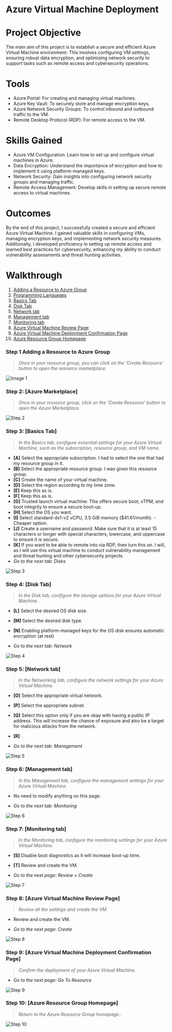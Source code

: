 # Azure Virtual Machine Deployment

# Project Objective

The main aim of this project is to establish a secure and efficient Azure Virtual Machine environment. This involves configuring VM settings, ensuring robust data encryption, and optimizing network security to support tasks such as remote access and cybersecurity operations.

# Tools 

- Azure Portal: For creating and managing virtual machines.
- Azure Key Vault: To securely store and manage encryption keys.
- Azure Network Security Groups: To control inbound and outbound traffic to the VM.
- Remote Desktop Protocol (RDP): For remote access to the VM.

# Skills Gained

- Azure VM Configuration: Learn how to set up and configure virtual machines in Azure.
- Data Encryption: Understand the importance of encryption and how to implement it using platform-managed keys.
- Network Security: Gain insights into configuring network security groups and managing traffic.
- Remote Access Management: Develop skills in setting up secure remote access to virtual machines.

# Outcomes 

By the end of this project, I successfully created a secure and efficient Azure Virtual Machine. I gained valuable skills in configuring VMs, managing encryption keys, and implementing network security measures. Additionally, I developed proficiency in setting up remote access and learned best practices for cybersecurity, enhancing my ability to conduct vulnerability assessments and threat hunting activities.

# Walkthrough

1. [Adding a Resource to Azure Group](#step-1-adding-a-resource-to-azure-group)
2. [Programming Languages](#step-2-azure-marketplace)
3. [Basics Tab](#step-3-basics-tab)
4. [Disk Tab](#step-4-disk-tab)
5. [Network tab](#step-5-network-tab)
6. [Management tab](#step-6-management-tab)
7. [Monitoring tab](#step-7-monitoring-tab)
8. [Azure Virtual Machine Review Page](#step-8-azure-virtual-machine-review-page)
9. [Azure Virtual Machine Deployment Confirmation Page](#step-9-azure-virtual-machine-deployment-confirmation-page)
10. [Azure Resource Group Homepage](#step-10-azure-resource-group-homepage) 

### Step 1 Adding a Resource to Azure Group

> _Once in your resource group, you can click on the 'Create Resource' button to open the resource marketplace._
> 
![ Image 1](images/1.jpg "CREATING A NEW RESOURCE INSIDE YOUR RESOURCE GROUP")


> 
### Step 2: [Azure Marketplace]

> _Once in your resource group, click on the 'Create Resource' button to open the Azure Marketplace._

![Step 2](images/2.jpg "Step 2 - Azure Marketplace")

> 
### Step 3: [Basics Tab]

> _In the Basics tab, configure essential settings for your Azure Virtual Machine, such as the subscription, resource group, and VM name._
- **[A]** Select the appropriate subscription. I had to select the one that had my resource group in it.
- **[B]** Select the appropriate resource group. I was given this resource group.
- **[C]** Create the name of your virtual machine.
- **[D]** Select the region according to my time zone.
- **[E]** Keep this as is.
- **[F]** Keep this as is.
- **[G]** Trusted launch virtual machine: This offers secure boot, vTPM, and boot integrity to ensure a secure boot-up.
- **[H]** Select the OS you want.
- **[I]** Select standard-ds1-v2 vCPU, 3.5 GiB memory ($41.61/month). - Cheaper option.
- **[J]** Create a username and password. Make sure that it is at least 15 characters or longer with special characters, lowercase, and uppercase to ensure it is secure.
- **[K]** If you want to be able to remote into via RDP, then turn this on. I will, as I will use this virtual machine to conduct vulnerability management and threat hunting and other cybersecurity projects.
- _Go to the next tab: Disks_

![Step 3](images/3.jpg "Step 3 Basics Setup")


> 
### Step 4: [Disk Tab]

> _In the Disk tab, configure the storage options for your Azure Virtual Machine._

- **[L]** Select the desired OS disk size.

- **[M]** Select the desired disk type.

- **[N]** Enabling platform-managed keys for the OS disk ensures automatic encryption (at rest)

- _Go to the next tab: Network_

![Step 4](images/4.jpg "Step 4 - Click Create Resource")


> 
### Step 5: [Network tab]

> _In the Networking tab, configure the network settings for your Azure Virtual Machine._

- **[O]** Select the appropriate virtual network. 

- **[P]** Select the appropriate subnet.


- **[Q]** Select this option only if you are okay with having a public IP address. This will increase the chance of exposure and also be a target for malicious attacks from the network.

- **[R]**

- _Go to the next tab: Management_
  
![Step 5](images/5.jpg "Step 5 - Network tab")


> 
### Step 6: [Management tab]

> _In the Management tab, configure the management settings for your Azure Virtual Machine._

- No need to modify anything on this page.

- _Go to the next tab: Monitoring_
  
![Step 6](images/6.jpg "Step 6 - Management tab")


> 
### Step 7: [Monitoring tab]

> _In the Monitoring tab, configure the monitoring settings for your Azure Virtual Machine._

- **[S]** Disable boot diagnostics as it will increase boot-up time.
  
- **[T]** Review and create the VM.

- _Go to the next page: Review + Create_

![Step 7](images/7.jpg "Step 7 - Monitoring tab")



> 
### Step 8: [Azure Virtual Machine Review Page]

> _Review all the settings and create the VM._

-  Review and create the VM.

- _Go to the next page: Create_

![Step 8](images/8.jpg "Step 8 - Azure Virtual Machine Review Page")


> 
### Step 9: [Azure Virtual Machine Deployment Confirmation Page]

> _Confirm the deployment of your Azure Virtual Machine._

- _Go to the next page: Go To Resource_

![Step 9](images/9.jpg "Step 9 - Azure Virtual Machine Deployment Confirmation Page")


> 
### Step 10: [Azure Resource Group Homepage]

> _Return to the Azure Resource Group homepage.._
>
![Step 10](images/10.jpg "Step 10 - Azure Resource Group Homepage")
